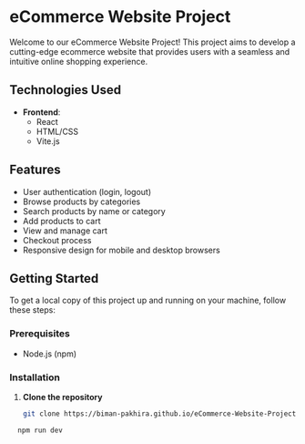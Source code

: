 # eCommerce Website Project

Welcome to our eCommerce Website Project! This project aims to develop a cutting-edge ecommerce website that provides users with a seamless and intuitive online shopping experience.

## Technologies Used

- **Frontend**:
  - React
  - HTML/CSS
  - Vite.js

## Features

- User authentication (login, logout)
- Browse products by categories
- Search products by name or category
- Add products to cart
- View and manage cart
- Checkout process
- Responsive design for mobile and desktop browsers

## Getting Started

To get a local copy of this project up and running on your machine, follow these steps:

### Prerequisites

- Node.js (npm)

### Installation

1. **Clone the repository**

   ```bash
   git clone https://biman-pakhira.github.io/eCommerce-Website-Project/
   ```
  ```bash
    npm run dev
  ```

